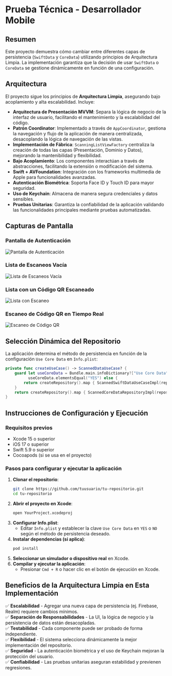 # Prueba Técnica - Desarrollador Mobile

## Resumen
Este proyecto demuestra cómo cambiar entre diferentes capas de persistencia (`SwiftData` y `CoreData`) utilizando principios de Arquitectura Limpia. La implementación garantiza que la decisión de usar `SwiftData` o `CoreData` se gestione dinámicamente en función de una configuración.

## Arquitectura
El proyecto sigue los principios de **Arquitectura Limpia**, asegurando bajo acoplamiento y alta escalabilidad. Incluye:

- **Arquitectura de Presentación MVVM**: Separa la lógica de negocio de la interfaz de usuario, facilitando el mantenimiento y la escalabilidad del código.
- **Patrón Coordinator**: Implementado a través de `AppCoordinator`, gestiona la navegación y flujo de la aplicación de manera centralizada, desacoplando la lógica de navegación de las vistas.
- **Implementación de Fábrica**: `ScanningListViewFactory` centraliza la creación de todas las capas (Presentación, Dominio y Datos), mejorando la mantenibilidad y flexibilidad.
- **Bajo Acoplamiento**: Los componentes interactúan a través de abstracciones, facilitando la extensión o modificación del sistema.
- **Swift + AVFoundation**: Integración con los frameworks multimedia de Apple para funcionalidades avanzadas.
- **Autenticación Biométrica**: Soporta Face ID y Touch ID para mayor seguridad.
- **Uso de Keychain**: Almacena de manera segura credenciales y datos sensibles.
- **Pruebas Unitarias**: Garantiza la confiabilidad de la aplicación validando las funcionalidades principales mediante pruebas automatizadas.

## Capturas de Pantalla

### Pantalla de Autenticación
![Pantalla de Autenticación](file-HL44pGFWHcsNUnzEVX6vH1)

### Lista de Escaneos Vacía
![Lista de Escaneos Vacía](file-QHKmeChzijCB6iXxM4SFoX)

### Lista con un Código QR Escaneado
![Lista con Escaneo](file-E6Q7G1AFKj6iwuP5Pe3BYA)

### Escaneo de Código QR en Tiempo Real
![Escaneo de Código QR](file-1bLPi785SdJjw3JeXcHDwS)

## Selección Dinámica del Repositorio
La aplicación determina el método de persistencia en función de la configuración `Use Core Data` en `Info.plist`:

```swift
private func createUseCase() -> ScannedDataUseCase? {
    guard let useCoreData = Bundle.main.infoDictionary?["Use Core Data"] as? String,
          useCoreData.elementsEqual("YES") else {
        return createRepository().map { ScannedSwiftDataUseCaseImpl(repository: $0) }
    }
    return createRepository().map { ScannedCoreDataRepositoryImpl(repository: $0) }
}
```

## Instrucciones de Configuración y Ejecución
### Requisitos previos
- Xcode 15 o superior
- iOS 17 o superior
- Swift 5.9 o superior
- Cocoapods (si se usa en el proyecto)

### Pasos para configurar y ejecutar la aplicación
1. **Clonar el repositorio**:
   ```sh
   git clone https://github.com/tuusuario/tu-repositorio.git
   cd tu-repositorio
   ```
2. **Abrir el proyecto en Xcode**:
   ```sh
   open YourProject.xcodeproj
   ```
3. **Configurar Info.plist**:
   - Editar `Info.plist` y establecer la clave `Use Core Data` en `YES` o `NO` según el método de persistencia deseado.
4. **Instalar dependencias (si aplica)**:
   ```sh
   pod install
   ```
5. **Seleccionar un simulador o dispositivo real** en Xcode.
6. **Compilar y ejecutar la aplicación**:
   - Presionar `Cmd + R` o hacer clic en el botón de ejecución en Xcode.

## Beneficios de la Arquitectura Limpia en Esta Implementación
✅ **Escalabilidad** - Agregar una nueva capa de persistencia (ej. Firebase, Realm) requiere cambios mínimos.  
✅ **Separación de Responsabilidades** - La UI, la lógica de negocio y la persistencia de datos están desacopladas.  
✅ **Testabilidad** - Cada componente puede ser probado de forma independiente.  
✅ **Flexibilidad** - El sistema selecciona dinámicamente la mejor implementación del repositorio.  
✅ **Seguridad** - La autenticación biométrica y el uso de Keychain mejoran la protección del usuario.  
✅ **Confiabilidad** - Las pruebas unitarias aseguran estabilidad y previenen regresiones.  

